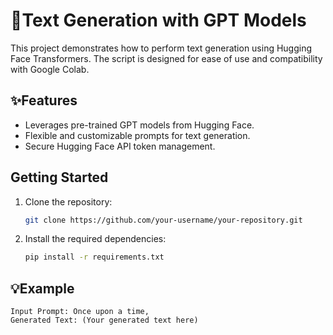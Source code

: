 
# 📁Text Generation with GPT Models

This project demonstrates how to perform text generation using Hugging Face Transformers. The script is designed for ease of use and compatibility with Google Colab.


## ✨Features

- Leverages pre-trained GPT models from Hugging Face.
- Flexible and customizable prompts for text generation.
- Secure Hugging Face API token management.

## Getting Started
1. Clone the repository:
   ```bash
   git clone https://github.com/your-username/your-repository.git

2. Install the required dependencies:

   ```bash
   pip install -r requirements.txt
   ```

## 💡Example

```plaintext
Input Prompt: Once upon a time,
Generated Text: (Your generated text here)
```
